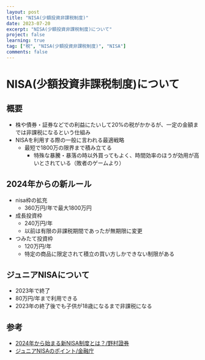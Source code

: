 ```yaml
---
layout: post
title: "NISA(少額投資非課税制度)"
date: 2023-07-20
excerpt: "NISA(少額投資非課税制度)について"
project: false
learning: true
tag: ["税", "NISA(少額投資非課税制度)", "NISA"]
comments: false
---
```


# NISA(少額投資非課税制度)について

## 概要
 - 株や債券・証券などでの利益にたいして20%の税がかかるが、一定の金額までは非課税になるという仕組み
 - NISAを利用する際の一般に言われる最適戦略
   - 最短で1800万の限界まで積み立てる
     - 特殊な暴騰・暴落の時以外買ってもよく、時間効率のほうが効用が高いとされている（敗者のゲームより）

## 2024年からの新ルール
  - nisa枠の拡充
    - 360万円/年で最大1800万円
  - 成長投資枠
    - 240万円/年
    - 以前は有限の非課税期間であったが無期限に変更
  - つみたて投資枠
    - 120万円/年
    - 特定の商品に限定されて積立の買い方しかできない制限がある

## ジュニアNISAについて
 - 2023年で終了
 - 80万円/年まで利用できる
 - 2023年の終了後でも子供が18歳になるまで非課税になる 

## 参考
 - [2024年から始まる新NISA制度とは？/野村證券](https://www.nomura.co.jp/retail/nisa/nisa-2024/)    
 - [ジュニアNISAのポイント/金融庁](https://www.fsa.go.jp/policy/nisa2/about/junior/point/index.html)
